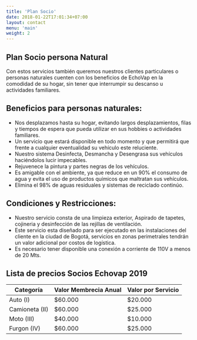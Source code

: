 ```yaml
---
title: 'Plan Socio'
date: 2018-01-22T17:01:34+07:00
layout: contact
menu: 'main'
weight: 2
---
```


## Plan Socio persona Natural

Con estos servicios  también queremos nuestros clientes particulares o personas naturales cuenten con los beneficios de EchoVap en la comodidad de su hogar, sin tener que interrumpir su descanso u actividades familiares.

## Beneficios para personas naturales:


- Nos desplazamos hasta su hogar, evitando largos desplazamientos, filas y tiempos de espera que pueda utilizar en sus hobbies o actividades familiares.
- Un servicio que estará disponible en todo momento y que permitirá que frente a cualquier eventualidad su vehículo este reluciente.
- Nuestro sistema Desinfecta, Desmancha y Desengrasa sus vehículos haciéndolos lucir impecables.
- Rejuvenece la pintura y partes negras de los vehículos.
- Es amigable con el ambiente, ya que reduce en un 90% el consumo de agua y evita el uso de productos químicos que maltratan sus vehículos. 
- Elimina el 98% de aguas residuales y sistemas de reciclado continúo.


## Condiciones y Restricciones:

- Nuestro servicio consta de una limpieza exterior, Aspirado de tapetes, cojineria y desinfección de las rejillas de ventilación.
- Este servicio esta diseñado para ser ejecutado en las instalaciones del cliente en la ciudad de Bogotá, servicios en zonas perimetrales tendrán un valor adicional por costos de logística.
- Es necesario tener disponible una conexión a corriente de 110V a menos de 20 Mts.


## Lista de precios Socios Echovap 2019

| Categoría | Valor Membrecia Anual | Valor por Servicio |
| --------- | ------------------ | ------------- |
| Auto (I)       | $60.000            | $20.000    |
| Camioneta (II)       | $60.000            | $25.000    |
| Moto (III)       | $40.000            | $10.000    |
| Furgon (IV)       | $60.000            | $25.000   |
